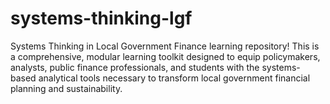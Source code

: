 # systems-thinking-lgf
Systems Thinking in Local Government Finance  learning repository! This is a comprehensive, modular learning toolkit designed to equip policymakers, analysts, public finance professionals, and students with the systems-based analytical tools necessary to transform local government financial planning and sustainability.  
